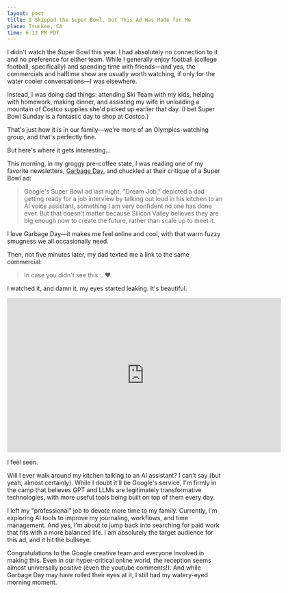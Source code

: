 ```yaml
---
layout: post
title: I Skipped the Super Bowl, but This Ad Was Made for Me
place: Truckee, CA
time: 6:13 PM PDT
---
```


I didn't watch the Super Bowl this year. I had absolutely no connection to it and no preference for either team. While I generally enjoy football (college football, specifically) and spending time with friends—and yes, the commercials and halftime show are usually worth watching, if only for the water cooler conversations—I was elsewhere.

Instead, I was doing dad things: attending Ski Team with my kids, helping with homework, making dinner, and assisting my wife in unloading a mountain of Costco supplies she'd picked up earlier that day. (I bet Super Bowl Sunday is a fantastic day to shop at Costco.)

That's just how it is in our family—we're more of an Olympics-watching group, and that's perfectly fine.

But here's where it gets interesting...

This morning, in my groggy pre-coffee state, I was reading one of my favorite newsletters, [Garbage Day](https://www.garbageday.email/p/silicon-valley-s-delusion-machine), and chuckled at their critique of a Super Bowl ad:

> Google's Super Bowl ad last night, "Dream Job," depicted a dad getting ready for a job interview by talking out loud in his kitchen to an AI voice assistant, something I am very confident no one has done ever. But that doesn't matter because Silicon Valley believes they are big enough now to create the future, rather than scale up to meet it.

I love Garbage Day—it makes me feel online and cool, with that warm fuzzy smugness we all occasionally need.

Then, not five minutes later, my dad texted me a link to the same commercial:

> In case you didn't see this... ❤️

I watched it, and damn it, my eyes started leaking. It's beautiful.

<iframe width="640" height="360" src="https://www.youtube.com/embed/-7e6g11BJc0?si=93cEn92EmboWqh8c" title="YouTube video player" frameborder="0" allow="accelerometer; autoplay; clipboard-write; encrypted-media; gyroscope; picture-in-picture; web-share" referrerpolicy="strict-origin-when-cross-origin" allowfullscreen></iframe>

I feel seen.

Will I ever walk around my kitchen talking to an AI assistant? I can't say (but yeah, almost certainly). While I doubt it'll be Google's service, I'm firmly in the camp that believes GPT and LLMs are legitimately transformative technologies, with more useful tools being built on top of them every day.

I left my "professional" job to devote more time to my family. Currently, I'm exploring AI tools to improve my journaling, workflows, and time management. And yes, I'm about to jump back into searching for paid work that fits with a more balanced life. I am absolutely the target audience for this ad, and it hit the bullseye.

Congratulations to the Google creative team and everyone involved in making this. Even in our hyper-critical online world, the reception seems almost universally positive (even the youtube comments!). And while Garbage Day may have rolled their eyes at it, I still had my watery-eyed morning moment.

